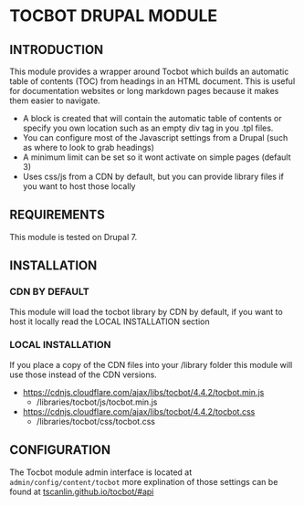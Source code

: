 # TOCBOT DRUPAL MODULE

## INTRODUCTION

This module provides a wrapper around Tocbot which builds an automatic table of
contents (TOC) from headings in an HTML document. This is useful for
documentation websites or long markdown pages because it makes them easier
to navigate.

- A block is created that will contain the automatic table of contents or
specify you own location such as an empty div tag in you .tpl files.
- You can configure most of the Javascript settings from a Drupal (such as
where to look to grab headings)
- A minimum limit can be set so it wont activate on simple pages (default 3)
- Uses css/js from a CDN by default, but you can provide library files if
you want to host those locally

## REQUIREMENTS

This module is tested on Drupal 7.

## INSTALLATION

### CDN BY DEFAULT

This module will load the tocbot library by CDN by default, if you want to
host it locally read the LOCAL INSTALLATION section

### LOCAL INSTALLATION

If you place a copy of the CDN files into your /library folder this module
will use those instead of the CDN versions.

- https://cdnjs.cloudflare.com/ajax/libs/tocbot/4.4.2/tocbot.min.js
  - /libraries/tocbot/js/tocbot.min.js
- https://cdnjs.cloudflare.com/ajax/libs/tocbot/4.4.2/tocbot.css
  - /libraries/tocbot/css/tocbot.css

## CONFIGURATION

The Tocbot module admin interface is located at
`admin/config/content/tocbot` more explination of those settings can be
found at [tscanlin.github.io/tocbot/#api](https://tscanlin.github.io/tocbot/#api)
